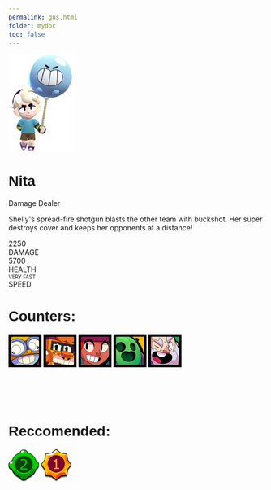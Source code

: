 ```yaml
---
permalink: gus.html
folder: mydoc
toc: false
---
```

<link href='https://fonts.googleapis.com/css?family=Alegreya Sans SC' rel='stylesheet'>
<head>
  <style>
    body {
      background-image: url("/images/background.jpg");
      background-repeat: no-repeat;
      background-size: cover;
    }
    h1 {
        font-family: 'Montserrat', sans-serif;
    }
  </style>
</head>

<html>
    <link rel="stylesheet" href="cardstyle.css">
        <body>
            <div class="containter">
                <div class="card">
                    <div class="card-image">
                        <img src="/images/2D/Gus_Pose.png" style="width:130px" alt="Character">
                    </div>
                    <div class="card-body">
                        <h1>Nita</h1>
                        <span class="power">Damage Dealer</span>
                        <p>Shelly's spread-fire shotgun blasts the other team with buckshot. Her super destroys cover and keeps her opponents at a distance!</p>
                    </div>
                    <div class="card-footer">
                        <div class="info">
                            <div class="value">2250</div>
                            <div class="type">DAMAGE</div>
                        </div>
                        <div class="info">
                            <div class="value">5700</div>
                            <div class="type">HEALTH</div>
                        </div>
                        <div class="info">
                            <div class="value" style="font-size: 10px">VERY FAST</div>
                            <div class="type">SPEED</div>
                        </div>
                    </div>
                </div>
            </div>
        </body>
</html>

<div class="counter-text">
    <h1>Counters:</h1>
    <a href="/carl.html" rel="some text"><img src="/images/icons/CARL.webp" id="carl" /></a>
    <a href="/griff.html" rel="some text"><img src="/images/icons/GRIFF.webp" id="griff" /></a>
    <a href="/amber.html" rel="some text"><img src="/images/icons/AMBER.webp" id="amber" /></a>
    <a href="/spike.html" rel="some text"><img src="/images/icons/SPIKE.webp" id="spike" /></a>
    <a href="/dynamike.html" rel="some text"><img src="/images/icons/DYNAMIKE.webp" id="dynamike" /></a>
    <br>
    <br>
    <br>
    <br>
    <br>
    <h1>Reccomended:</h1>
    <img src="images/gadget2.png" style="width: 60px">
    <img src="images/starpower1.png" style="width: 60px">
</div>
